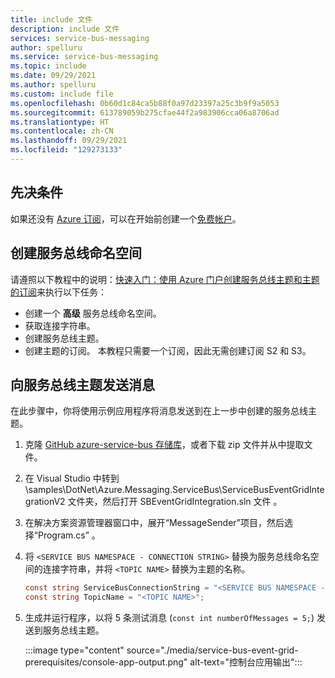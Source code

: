 ```yaml
---
title: include 文件
description: include 文件
services: service-bus-messaging
author: spelluru
ms.service: service-bus-messaging
ms.topic: include
ms.date: 09/29/2021
ms.author: spelluru
ms.custom: include file
ms.openlocfilehash: 0b60d1c84ca5b88f0a97d23397a25c3b9f9a5053
ms.sourcegitcommit: 613789059b275cfae44f2a983906cca06a8706ad
ms.translationtype: HT
ms.contentlocale: zh-CN
ms.lasthandoff: 09/29/2021
ms.locfileid: "129273133"
---
```

## <a name="prerequisites"></a>先决条件
如果还没有 [Azure 订阅](../../guides/developer/azure-developer-guide.md#understanding-accounts-subscriptions-and-billing)，可以在开始前创建一个[免费帐户](https://azure.microsoft.com/free/?ref=microsoft.com&utm_source=microsoft.com&utm_medium=docs&utm_campaign=visualstudio)。

## <a name="create-a-service-bus-namespace"></a>创建服务总线命名空间
请遵照以下教程中的说明：[快速入门：使用 Azure 门户创建服务总线主题和主题的订阅](../service-bus-quickstart-topics-subscriptions-portal.md)来执行以下任务：

- 创建一个 **高级** 服务总线命名空间。 
- 获取连接字符串。 
- 创建服务总线主题。
- 创建主题的订阅。 本教程只需要一个订阅，因此无需创建订阅 S2 和 S3。 

## <a name="send-messages-to-the-service-bus-topic"></a>向服务总线主题发送消息
在此步骤中，你将使用示例应用程序将消息发送到在上一步中创建的服务总线主题。 

1. 克隆 [GitHub azure-service-bus 存储库](https://github.com/Azure/azure-service-bus/)，或者下载 zip 文件并从中提取文件。 
2. 在 Visual Studio 中转到 \samples\DotNet\Azure.Messaging.ServiceBus\ServiceBusEventGridIntegrationV2 文件夹，然后打开 SBEventGridIntegration.sln 文件 。
3. 在解决方案资源管理器窗口中，展开“MessageSender”项目，然后选择“Program.cs” 。
4. 将 `<SERVICE BUS NAMESPACE - CONNECTION STRING>` 替换为服务总线命名空间的连接字符串，并将 `<TOPIC NAME>` 替换为主题的名称。 

    ```csharp
    const string ServiceBusConnectionString = "<SERVICE BUS NAMESPACE - CONNECTION STRING>";
    const string TopicName = "<TOPIC NAME>";
    ```
5. 生成并运行程序，以将 5 条测试消息 (`const int numberOfMessages = 5;`) 发送到服务总线主题。 

    :::image type="content" source="./media/service-bus-event-grid-prerequisites/console-app-output.png" alt-text="控制台应用输出":::
